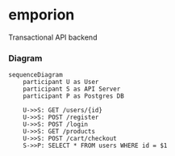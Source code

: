 # emporion
Transactional API backend

### Diagram

```mermaid
sequenceDiagram
    participant U as User
    participant S as API Server
    participant P as Postgres DB

    U->>S: GET /users/{id}
    U->>S: POST /register
    U->>S: POST /login
    U->>S: GET /products
    U->>S: POST /cart/checkout
    S->>P: SELECT * FROM users WHERE id = $1
```